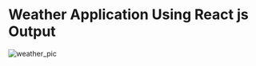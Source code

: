 # Weather Application Using React js Output

![weather_pic](https://github.com/yaksh210/weather/assets/91519691/1bf8955b-87ff-41e6-a19e-62e27a55b3a5)
